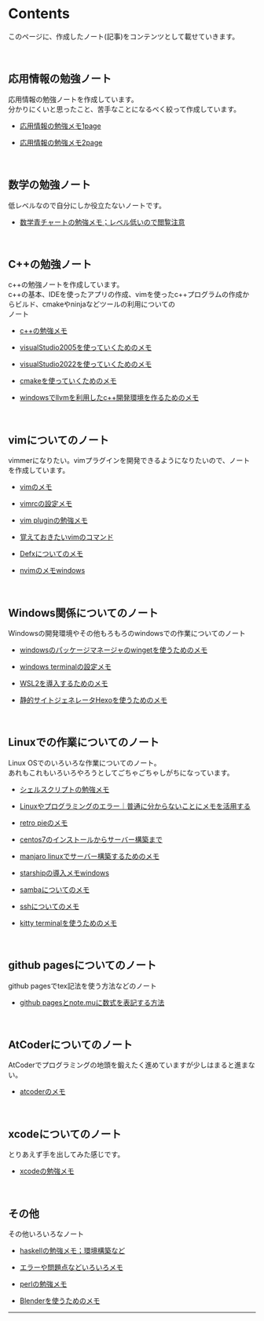 # Contents

このページに、作成したノート(記事)をコンテンツとして載せていきます。  

<br />

## 応用情報の勉強ノート

応用情報の勉強ノートを作成しています。  
分かりにくいと思ったこと、苦手なことになるべく絞って作成しています。

- [応用情報の勉強メモ1page](ouyoujouhou1.md)

- [応用情報の勉強メモ2page](ouyoujouhou2.md)

<br />

## 数学の勉強ノート

低レベルなので自分にしか役立たないノートです。

- [数学青チャートの勉強メモ；レベル低いので閲覧注意](suugaku.md)

<br />

## C++の勉強ノート

c++の勉強ノートを作成しています。  
c++の基本、IDEを使ったアプリの作成、vimを使ったc++プログラムの作成からビルド、cmakeやninjaなどツールの利用についての  
ノート

- [c++の勉強メモ](cpp.md)

- [visualStudio2005を使っていくためのメモ](visualstudio2005.md)

- [visualStudio2022を使っていくためのメモ](visualstudio2022.md)

- [cmakeを使っていくためのメモ](cmake.md)

- [windowsでllvmを利用したc++開発環境を作るためのメモ](llvm.md)

<br />

## vimについてのノート

vimmerになりたい。vimプラグインを開発できるようになりたいので、ノートを作成しています。

- [vimのメモ](vimmemo.md)

- [vimrcの設定メモ](vimrc.md)

- [vim pluginの勉強メモ](vimpluginmemo.md)

- [覚えておきたいvimのコマンド](vimcmd.md)

- [Defxについてのメモ](defxmemo.md)

- [nvimのメモwindows](nvim.md)

<br />

## Windows関係についてのノート

Windowsの開発環境やその他もろもろのwindowsでの作業についてのノート

- [windowsのパッケージマネージャのwingetを使うためのメモ](winget.md)

- [windows terminalの設定メモ](winterminal.md)

- [WSL2を導入するためのメモ](wsl2.md)

- [静的サイトジェネレータHexoを使うためのメモ](hexodeblog.md)

<br />

## Linuxでの作業についてのノート

Linux OSでのいろいろな作業についてのノート。  
あれもこれもいろいろやろうとしてごちゃごちゃしがちになっています。

- [シェルスクリプトの勉強メモ](shellscript.md)

- [Linuxやプログラミングのエラー｜普通に分からないことにメモを活用する](howtomemo.md)

- [retro pieのメモ](retropie.md)

- [centos7のインストールからサーバー構築まで](centos7.md)

- [manjaro linuxでサーバー構築するためのメモ](linuxserver.md)

- [starshipの導入メモwindows](starship.md)

- [sambaについてのメモ](samba.md)

- [sshについてのメモ](ssh.md)

- [kitty terminalを使うためのメモ](kitty.md)

<br />

## github pagesについてのノート

github pagesでtex記法を使う方法などのノート

- [github pagesとnote.muに数式を表記する方法](texdesuushiki.md)

<br />

## AtCoderについてのノート

AtCoderでプログラミングの地頭を鍛えたく進めていますが少しはまると進まない。  

- [atcoderのメモ](atcoder.md)

<br />

## xcodeについてのノート

とりあえず手を出してみた感じです。

- [xcodeの勉強メモ](xcodememo.md)

<br />

## その他

その他いろいろなノート

- [haskellの勉強メモ；環境構築など](haskell.md)

- [エラーや問題点などいろいろメモ](iroiromemo.md)

- [perlの勉強メモ](perlstudy.md)

- [Blenderを使うためのメモ](blender.md)

---





















